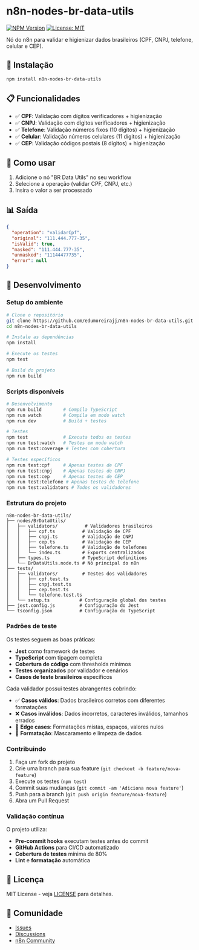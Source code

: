 # n8n-nodes-br-data-utils

[![NPM Version](https://img.shields.io/npm/v/n8n-nodes-br-data-utils)](https://www.npmjs.com/package/n8n-nodes-br-data-utils)
[![License: MIT](https://img.shields.io/badge/License-MIT-yellow.svg)](https://opensource.org/licenses/MIT)

Nó do n8n para validar e higienizar dados brasileiros (CPF, CNPJ, telefone, celular e CEP).

## 🚀 Instalação

```bash
npm install n8n-nodes-br-data-utils
```

## 📋 Funcionalidades

- ✅ **CPF**: Validação com dígitos verificadores + higienização
- ✅ **CNPJ**: Validação com dígitos verificadores + higienização  
- ✅ **Telefone**: Validação números fixos (10 dígitos) + higienização
- ✅ **Celular**: Validação números celulares (11 dígitos) + higienização
- ✅ **CEP**: Validação códigos postais (8 dígitos) + higienização

## 🎯 Como usar

1. Adicione o nó "BR Data Utils" no seu workflow
2. Selecione a operação (validar CPF, CNPJ, etc.)
3. Insira o valor a ser processado

## 📊 Saída

```json
{
  "operation": "validarCpf",
  "original": "111.444.777-35",
  "isValid": true,
  "masked": "111.444.777-35",
  "unmasked": "11144477735",
  "error": null
}
```

## 🔧 Desenvolvimento

### Setup do ambiente

```bash
# Clone o repositório
git clone https://github.com/edumoreirajj/n8n-nodes-br-data-utils.git
cd n8n-nodes-br-data-utils

# Instale as dependências
npm install

# Execute os testes
npm test

# Build do projeto
npm run build
```

### Scripts disponíveis

```bash
# Desenvolvimento
npm run build        # Compila TypeScript
npm run watch        # Compila em modo watch
npm run dev          # Build + testes

# Testes
npm test             # Executa todos os testes
npm run test:watch   # Testes em modo watch
npm run test:coverage # Testes com cobertura

# Testes específicos
npm run test:cpf     # Apenas testes de CPF
npm run test:cnpj    # Apenas testes de CNPJ
npm run test:cep     # Apenas testes de CEP
npm run test:telefone # Apenas testes de telefone
npm run test:validators # Todos os validadores
```

### Estrutura do projeto

```
n8n-nodes-br-data-utils/
├── nodes/BrDataUtils/
│   ├── validators/          # Validadores brasileiros
│   │   ├── cpf.ts          # Validação de CPF
│   │   ├── cnpj.ts         # Validação de CNPJ
│   │   ├── cep.ts          # Validação de CEP
│   │   ├── telefone.ts     # Validação de telefones
│   │   └── index.ts        # Exports centralizados
│   ├── types.ts            # TypeScript definitions
│   └── BrDataUtils.node.ts # Nó principal do n8n
├── tests/
│   ├── validators/         # Testes dos validadores
│   │   ├── cpf.test.ts
│   │   ├── cnpj.test.ts
│   │   ├── cep.test.ts
│   │   └── telefone.test.ts
│   └── setup.ts           # Configuração global dos testes
├── jest.config.js         # Configuração do Jest
└── tsconfig.json          # Configuração do TypeScript
```

### Padrões de teste

Os testes seguem as boas práticas:

- **Jest** como framework de testes
- **TypeScript** com tipagem completa
- **Cobertura de código** com thresholds mínimos
- **Testes organizados** por validador e cenários
- **Casos de teste brasileiros** específicos

Cada validador possui testes abrangentes cobrindo:
- ✅ **Casos válidos**: Dados brasileiros corretos com diferentes formatações
- ❌ **Casos inválidos**: Dados incorretos, caracteres inválidos, tamanhos errados
- 🔄 **Edge cases**: Formatações mistas, espaços, valores nulos
- 🎨 **Formatação**: Mascaramento e limpeza de dados

### Contribuindo

1. Faça um fork do projeto
2. Crie uma branch para sua feature (`git checkout -b feature/nova-feature`)
3. Execute os testes (`npm test`)
4. Commit suas mudanças (`git commit -am 'Adiciona nova feature'`)
5. Push para a branch (`git push origin feature/nova-feature`)
6. Abra um Pull Request

### Validação contínua

O projeto utiliza:
- **Pre-commit hooks** executam testes antes do commit
- **GitHub Actions** para CI/CD automatizado
- **Cobertura de testes** mínima de 80%
- **Lint** e **formatação** automática

## 📄 Licença

MIT License - veja [LICENSE](LICENSE) para detalhes.

## 🤝 Comunidade

- [Issues](https://github.com/edumoreirajj/n8n-nodes-br-data-utils/issues)
- [Discussions](https://github.com/edumoreirajj/n8n-nodes-br-data-utils/discussions)
- [n8n Community](https://community.n8n.io/)